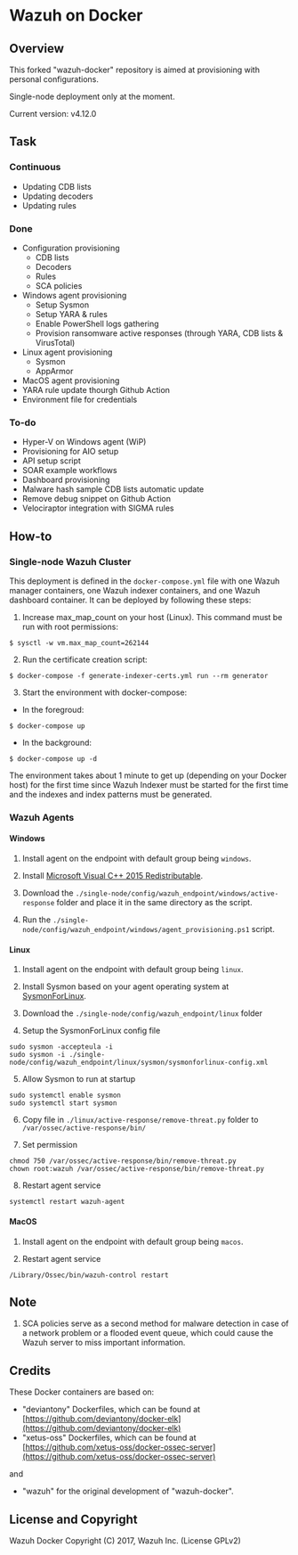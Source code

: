 # Wazuh on Docker

## Overview

This forked "wazuh-docker" repository is aimed at provisioning with personal configurations.

Single-node deployment only at the moment.

Current version: v4.12.0

## Task

### Continuous

- Updating CDB lists
- Updating decoders
- Updating rules

### Done

- Configuration provisioning
    - CDB lists
    - Decoders
    - Rules
    - SCA policies
- Windows agent provisioning
    - Setup Sysmon
    - Setup YARA & rules
    - Enable PowerShell logs gathering
    - Provision ransomware active responses (through YARA, CDB lists & VirusTotal)
- Linux agent provisioning
    - Sysmon
    - AppArmor
- MacOS agent provisioning
- YARA rule update thourgh Github Action
- Environment file for credentials

### To-do

- Hyper-V on Windows agent (WiP)
- Provisioning for AIO setup
- API setup script
- SOAR example workflows
- Dashboard provisioning
- Malware hash sample CDB lists automatic update
- Remove debug snippet on Github Action
- Velociraptor integration with SIGMA rules

## How-to

### Single-node Wazuh Cluster

This deployment is defined in the `docker-compose.yml` file with one Wazuh manager containers, one Wazuh indexer containers, and one Wazuh dashboard container. It can be deployed by following these steps: 

1. Increase max_map_count on your host (Linux). This command must be run with root permissions:
```
$ sysctl -w vm.max_map_count=262144
```
2) Run the certificate creation script:
```
$ docker-compose -f generate-indexer-certs.yml run --rm generator
```
3) Start the environment with docker-compose:

- In the foregroud:
```
$ docker-compose up
```
- In the background:
```
$ docker-compose up -d
```

The environment takes about 1 minute to get up (depending on your Docker host) for the first time since Wazuh Indexer must be started for the first time and the indexes and index patterns must be generated.


### Wazuh Agents

#### Windows

1. Install agent on the endpoint with default group being `windows`.

2. Install [Microsoft Visual C++ 2015 Redistributable](https://aka.ms/vs/17/release/vc_redist.x64.exe).

3. Download the `./single-node/config/wazuh_endpoint/windows/active-response` folder and place it in the same directory as the script.

4. Run the `./single-node/config/wazuh_endpoint/windows/agent_provisioning.ps1` script.

#### Linux

1. Install agent on the endpoint with default group being `linux`.

2. Install Sysmon based on your agent operating system at [SysmonForLinux](https://github.com/microsoft/SysmonForLinux/blob/main/INSTALL.md).

3. Download the `./single-node/config/wazuh_endpoint/linux` folder

4. Setup the SysmonForLinux config file

```
sudo sysmon -accepteula -i
sudo sysmon -i ./single-node/config/wazuh_endpoint/linux/sysmon/sysmonforlinux-config.xml
```

5. Allow Sysmon to run at startup

```
sudo systemctl enable sysmon
sudo systemctl start sysmon
```

6. Copy file in `./linux/active-response/remove-threat.py` folder to `/var/ossec/active-response/bin/`

7. Set permission

```
chmod 750 /var/ossec/active-response/bin/remove-threat.py
chown root:wazuh /var/ossec/active-response/bin/remove-threat.py 
```

8. Restart agent service

```
systemctl restart wazuh-agent
```

#### MacOS

1. Install agent on the endpoint with default group being `macos`.

2. Restart agent service

```
/Library/Ossec/bin/wazuh-control restart
```

## Note

1. SCA policies serve as a second method for malware detection in case of a network problem or a flooded event queue, which could cause the Wazuh server to miss important information.

## Credits

These Docker containers are based on:

* "deviantony" Dockerfiles, which can be found at [https://github.com/deviantony/docker-elk](https://github.com/deviantony/docker-elk)
* "xetus-oss" Dockerfiles, which can be found at [https://github.com/xetus-oss/docker-ossec-server](https://github.com/xetus-oss/docker-ossec-server)

and

* "wazuh" for the original development of "wazuh-docker".

## License and Copyright

Wazuh Docker Copyright (C) 2017, Wazuh Inc. (License GPLv2)

